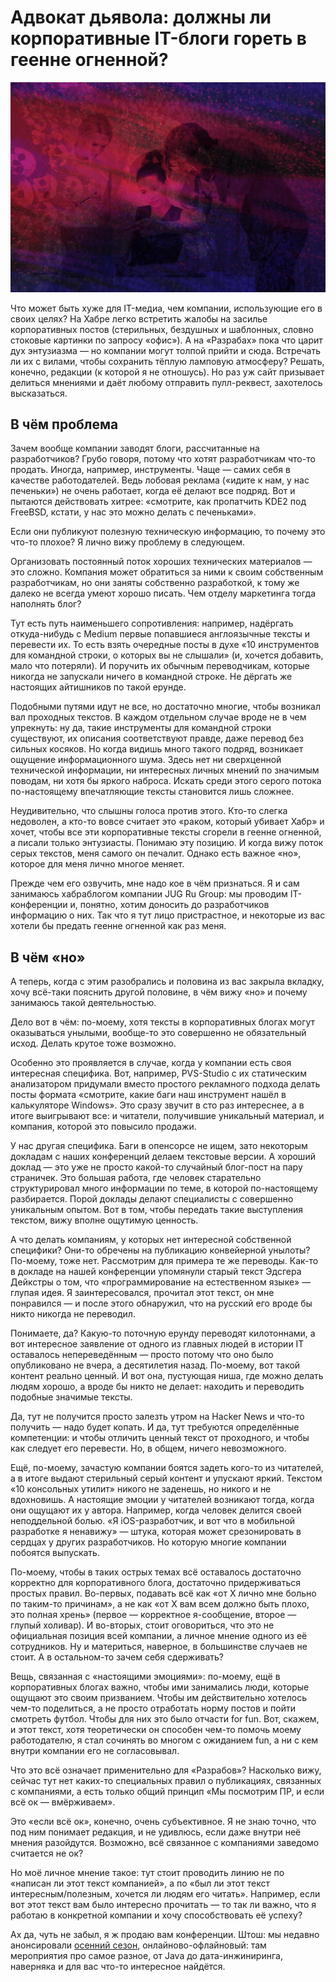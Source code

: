 ﻿# Адвокат дьявола: должны ли корпоративные IT-блоги гореть в геенне огненной?
![preview](preview.jpg)

Что может быть хуже для IT-медиа, чем компании, использующие его в своих целях? На Хабре легко встретить жалобы на засилье корпоративных постов (стерильных, бездушных и шаблонных, словно стоковые картинки по запросу «офис»). А на «Разрабах» пока что царит дух энтузиазма — но компании могут толпой прийти и сюда. Встречать ли их с вилами, чтобы сохранить тёплую ламповую атмосферу? Решать, конечно, редакции (к которой я не отношусь). Но раз уж сайт призывает делиться мнениями и даёт любому отправить пулл-реквест, захотелось высказаться.

## В чём проблема

Зачем вообще компании заводят блоги, рассчитанные на разработчиков? Грубо говоря, потому что хотят разработчикам что-то продать. Иногда, например, инструменты. Чаще — самих себя в качестве работодателей. Ведь лобовая реклама («идите к нам, у нас печеньки») не очень работает, когда её делают все подряд. Вот и пытаются действовать хитрее: «смотрите, как пропатчить KDE2 под FreeBSD, кстати, у нас это можно делать с печеньками».

Если они публикуют полезную техническую информацию, то почему это что-то плохое? Я лично вижу проблему в следующем.

Организовать постоянный поток хороших технических материалов — это сложно. Компания может обратиться за ними к своим собственным разработчикам, но они заняты собственно разработкой, к тому же далеко не всегда умеют хорошо писать. Чем отделу маркетинга тогда наполнять блог?

Тут есть путь наименьшего сопротивления: например, надёргать откуда-нибудь с Medium первые попавшиеся англоязычные тексты и перевести их. То есть взять очередные посты в духе «10 инструментов для командной строки, о которых вы не слышали» (и, хочется добавить, мало что потеряли). И поручить их обычным переводчикам, которые никогда не запускали ничего в командной строке. Не дёргать же настоящих айтишников по такой ерунде.

Подобными путями идут не все, но достаточно многие, чтобы возникал вал проходных текстов. В каждом отдельном случае вроде не в чем упрекнуть: ну да, такие инструменты для командной строки существуют, их описания соответствуют правде, даже перевод без сильных косяков. Но когда видишь много такого подряд, возникает ощущение информационного шума. Здесь нет ни сверхценной технической информации, ни интересных личных мнений по значимым поводам, ни хотя бы яркого наброса. Искать среди этого серого потока по-настоящему впечатляющие тексты становится лишь сложнее.

Неудивительно, что слышны голоса против этого. Кто-то слегка недоволен, а кто-то вовсе считает это «раком, который убивает Хабр» и хочет, чтобы все эти корпоративные тексты сгорели в геенне огненной, а писали только энтузиасты. Понимаю эту позицию. И когда вижу поток серых текстов, меня самого он печалит. Однако есть важное «но», которое для меня лично многое меняет.

Прежде чем его озвучить, мне надо кое в чём признаться. Я и сам занимаюсь хабраблогом компании JUG Ru Group: мы проводим IT-конференции и, понятно, хотим доносить до разработчиков информацию о них. Так что я тут лицо пристрастное, и некоторые из вас хотели бы предать геенне огненной как раз меня.


## В чём «но»

А теперь, когда с этим разобрались и половина из вас закрыла вкладку, хочу всё-таки пояснить другой половине, в чём вижу «но» и почему занимаюсь такой деятельностью.

Дело вот в чём: по-моему, хотя тексты в корпоративных блогах могут оказываться унылыми, вообще-то это совершенно не обязательный исход. Делать крутое тоже возможно.

Особенно это проявляется в случае, когда у компании есть своя интересная специфика. Вот, например, PVS-Studio с их статическим анализатором придумали вместо простого рекламного подхода делать посты формата «смотрите, какие баги наш инструмент нашёл в калькуляторе Windows». Это сразу звучит в сто раз интереснее, а в итоге выигрывают все: и читатели, получившие уникальный материал, и компания, которой это повысило продажи.

У нас другая специфика. Баги в опенсорсе не ищем, зато некоторым докладам с наших конференций делаем текстовые версии. А хороший доклад — это уже не просто какой-то случайный блог-пост на пару страничек. Это большая работа, где человек старательно структурировал много информации по теме, в которой по-настоящему разбирается. Порой доклады делают специалисты с совершенно уникальным опытом. Вот в том, чтобы передать такие выступления текстом, вижу вполне ощутимую ценность.

А что делать компаниям, у которых нет интересной собственной специфики? Они-то обречены на публикацию конвейерной унылоты? По-моему, тоже нет. Рассмотрим для примера те же переводы. Как-то в докладе на нашей конференции упомянули старый текст Эдсгера Дейкстры о том, что «программирование на естественном языке» — глупая идея. Я заинтересовался, прочитал этот текст, он мне понравился — и после этого обнаружил, что на русский его вроде бы никто никогда не переводил.

Понимаете, да? Какую-то поточную ерунду переводят килотоннами, а вот интересное заявление от одного из главных людей в истории IT оставалось непереведённым — просто потому что оно было опубликовано не вчера, а десятилетия назад. По-моему, вот такой контент реально ценный. И вот она, пустующая ниша, где можно делать людям хорошо, а вроде бы никто не делает: находить и переводить подобные значимые тексты.

Да, тут не получится просто залезть утром на Hacker News и что-то получить — надо будет копать. И да, тут требуются определённые компетенции: и чтобы отличить ценный текст от проходного, и чтобы как следует его перевести. Но, в общем, ничего невозможного.

Ещё, по-моему, зачастую компании боятся задеть кого-то из читателей, а в итоге выдают стерильный серый контент и упускают яркий. Текстом «10 консольных утилит» никого не заденешь, но никого и не вдохновишь. А настоящие эмоции у читателей возникают тогда, когда они ощущают их у автора. Например, когда человек делится своей неподдельной болью. «Я iOS-разработчик, и вот что в мобильной разработке я ненавижу» — штука, которая может срезонировать в сердцах у других разработчиков. Но которую многие компании побоятся выпускать.

По-моему, чтобы в таких острых темах всё оставалось достаточно корректно для корпоративного блога, достаточно придерживаться простых правил. Во-первых, подавать всё как «от X лично мне больно по таким-то причинам», а не как «от X вам всем должно быть плохо, это полная хрень» (первое — корректное я-сообщение, второе — глупый холивар). И во-вторых, стоит оговориться, что это не официальная позиция всей компании, а личное мнение одного из её сотрудников. Ну и материться, наверное, в большинстве случаев не стоит. А в остальном-то зачем себя сдерживать?

Вещь, связанная с «настоящими эмоциями»: по-моему, ещё в корпоративных блогах важно, чтобы ими занимались люди, которые ощущают это своим призванием. Чтобы им действительно хотелось чем-то поделиться, а не просто отработать норму постов и пойти смотреть футбол. Чтобы для них это было отчасти for fun. Вот, скажем, и этот текст, хотя теоретически он способен чем-то помочь моему работодателю, я стал сочинять во многом с ожиданием fun, а ни с кем внутри компании его не согласовывал.

Что это всё означает применительно для «Разрабов»? Насколько вижу, сейчас тут нет каких-то специальных правил о публикациях, связанных с компаниями, а есть только общий принцип «Мы посмотрим ПР, и если всё ок — вмёрживаем».

Это «если всё ок», конечно, очень субъективное. Я не знаю точно, что под ним понимает редакция, и не удивлюсь, если даже внутри неё мнения разойдутся. Возможно, всё связанное с компаниями заведомо считается не ок?

Но моё личное мнение такое: тут стоит проводить линию не по «написан ли этот текст компанией», а по «был ли этот текст интересным/полезным, хочется ли людям его читать». Например, если вот этот текст вам было интересно прочитать — то так ли важно, что я работаю в конкретной компании и хочу способствовать её успеху?

Ах да, чуть не забыл, я ж продаю вам конференции. Штош: мы недавно анонсировали [осенний сезон](https://jugru.org/?utm_source=razrabs&utm_medium=corporate), онлайново-офлайновый: там мероприятия про самое разное, от Java до дата-инжиниринга, наверняка и для вас что-то интересное найдётся.
